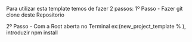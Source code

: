 Para utilizar esta template temos de fazer 2 passos:
1º Passo - Fazer git clone deste Repositorio

2º Passo - Com a Root aberta no Terminal ex:(new_project_template % ),
introduzir  npm install
